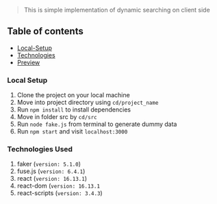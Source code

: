 > This is simple implementation of dynamic searching on client side

## Table of contents
* [Local-Setup](#local-enviroment-setup)
* [Technologies](#technology-used)
* [Preview](#preview)

### Local Setup
1. Clone the project on your local machine
2. Move into project directory using `cd/project_name`
3. Run `npm install` to install dependencies
4. Move in folder src by `cd/src`
5. Run `node fake.js` from terminal to generate dummy data
6. Run `npm start` and visit `localhost:3000`

### Technologies Used
1. faker (`version: 5.1.0`)
2. fuse.js (`version: 6.4.1`)
3. react (`version: 16.13.1`)
4. react-dom (`version: 16.13.1`
5. react-scripts (`version: 3.4.3`)

